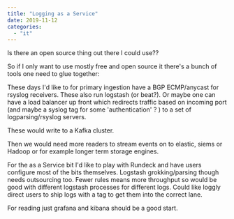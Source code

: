 ```yaml
---
title: "Logging as a Service"
date: 2019-11-12
categories: 
  - "it"
---
```


Is there an open source thing out there I could use??

So if I only want to use mostly free and open source it there's a bunch of tools one need to glue together:

These days I'd like to for primary ingestion have a BGP ECMP/anycast for rsyslog receivers. These also run logstash (or beat?). Or maybe one can have a load balancer up front which redirects traffic based on incoming port (and maybe a syslog tag for some 'authentication' ? ) to a set of logparsing/rsyslog servers.

These would write to a Kafka cluster.

Then we would need more readers to stream events on to elastic, siems or Hadoop or for example longer term storage engines.

For the as a Service bit I'd like to play with Rundeck and have users configure most of the bits themselves. Logstash grokking/parsing though needs outsourcing too. Fewer rules means more throughput so would be good with different logstash processes for different logs. Could like loggly direct users to ship logs with a tag to get them into the correct lane.

For reading just grafana and kibana should be a good start.
